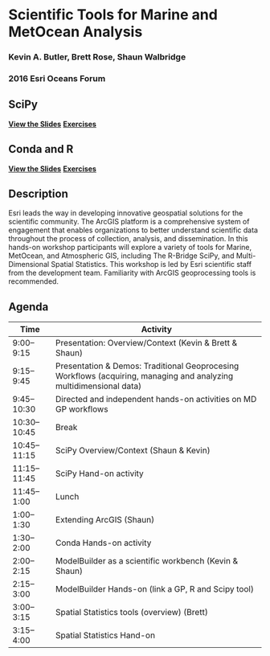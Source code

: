 Scientific Tools for Marine and MetOcean Analysis
=================================================

### Kevin A. Butler, Brett Rose, Shaun Walbridge
### 2016 Esri Oceans Forum

SciPy
-----

**[View the Slides](https://4326.us/esri/scipy-ws)**
**[Exercises](./scipy/exercises)**


Conda and R
-----------

**[View the Slides](https://4326.us/esri/conda-r-ws)**
**[Exercises](./conda-r/exercises)**

Description
-----------

Esri leads the way in developing innovative geospatial solutions for the scientific community. The ArcGIS platform is a comprehensive system of engagement that enables organizations to better understand scientific data throughout the process of collection, analysis, and dissemination. In this hands-on workshop participants will explore a variety of tools for Marine, MetOcean, and Atmospheric GIS, including The R-Bridge SciPy, and Multi-Dimensional Spatial Statistics.  This workshop is led by Esri scientific staff from the development team.  Familiarity with ArcGIS geoprocessing tools is recommended.

Agenda
------

Time | Activity
-----|---------
9:00–9:15 | Presentation: Overview/Context (Kevin & Brett & Shaun)
9:15–9:45 | Presentation & Demos: Traditional Geoprocesing Workflows (acquiring, managing and analyzing multidimensional data)
9:45–10:30 | Directed and independent hands-on activities on MD GP workflows
10:30–10:45 | Break
10:45–11:15 | SciPy Overview/Context (Shaun & Kevin)
11:15–11:45 | SciPy Hand-on activity
11:45–1:00 | Lunch
1:00–1:30 | Extending ArcGIS (Shaun)
1:30–2:00 | Conda Hands-on activity
2:00–2:15 | ModelBuilder as a scientific workbench (Kevin & Shaun)
2:15–3:00 | ModelBuilder Hands-on (link a GP, R and Scipy tool)
3:00–3:15 | Spatial Statistics tools (overview) (Brett)
3:15–4:00 | Spatial Statistics Hand-on
